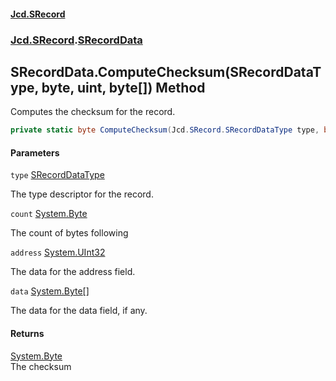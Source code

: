 #### [Jcd.SRecord](index.md 'index')
### [Jcd.SRecord](Jcd.SRecord.md 'Jcd.SRecord').[SRecordData](Jcd.SRecord.SRecordData.md 'Jcd.SRecord.SRecordData')

## SRecordData.ComputeChecksum(SRecordDataType, byte, uint, byte[]) Method

Computes the checksum for the record.

```csharp
private static byte ComputeChecksum(Jcd.SRecord.SRecordDataType type, byte count, uint address, byte[] data=null);
```
#### Parameters

<a name='Jcd.SRecord.SRecordData.ComputeChecksum(Jcd.SRecord.SRecordDataType,byte,uint,byte[]).type'></a>

`type` [SRecordDataType](Jcd.SRecord.SRecordDataType.md 'Jcd.SRecord.SRecordDataType')

The type descriptor for the record.

<a name='Jcd.SRecord.SRecordData.ComputeChecksum(Jcd.SRecord.SRecordDataType,byte,uint,byte[]).count'></a>

`count` [System.Byte](https://docs.microsoft.com/en-us/dotnet/api/System.Byte 'System.Byte')

The count of bytes following

<a name='Jcd.SRecord.SRecordData.ComputeChecksum(Jcd.SRecord.SRecordDataType,byte,uint,byte[]).address'></a>

`address` [System.UInt32](https://docs.microsoft.com/en-us/dotnet/api/System.UInt32 'System.UInt32')

The data for the address field.

<a name='Jcd.SRecord.SRecordData.ComputeChecksum(Jcd.SRecord.SRecordDataType,byte,uint,byte[]).data'></a>

`data` [System.Byte](https://docs.microsoft.com/en-us/dotnet/api/System.Byte 'System.Byte')[[]](https://docs.microsoft.com/en-us/dotnet/api/System.Array 'System.Array')

The data for the data field, if any.

#### Returns
[System.Byte](https://docs.microsoft.com/en-us/dotnet/api/System.Byte 'System.Byte')  
The checksum